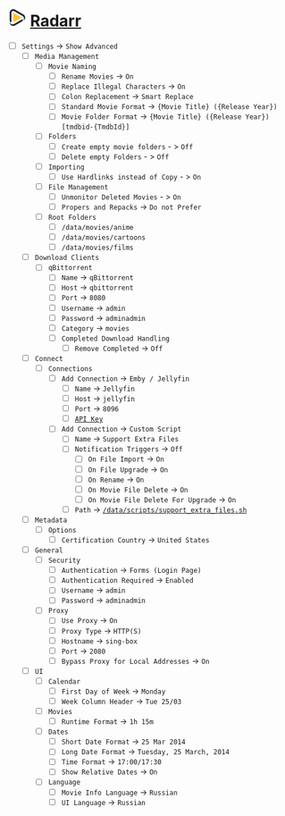 # <img src="https://raw.githubusercontent.com/Radarr/Radarr/refs/heads/develop/Logo/Radarr.svg" width="32"/> [Radarr](http://localhost:7878/)

- [ ] `Settings` -> `Show Advanced`
  - [ ] `Media Management`
	- [ ] `Movie Naming`
	  - [ ] `Rename Movies` -> `On`
	  - [ ] `Replace Illegal Characters` -> `On`
	  - [ ] `Colon Replacement` -> `Smart Replace`
	  - [ ] `Standard Movie Format` -> `{Movie Title} ({Release Year})`
	  - [ ] `Movie Folder Format` -> `{Movie Title} ({Release Year}) [tmdbid-{TmdbId}]`
	- [ ] `Folders`
	  - [ ] `Create empty movie folders` - > `Off`
	  - [ ] `Delete empty Folders` - > `Off`
	- [ ] `Importing`
	  - [ ] `Use Hardlinks instead of Copy` - > `On`
	- [ ] `File Management`
	  - [ ] `Unmonitor Deleted Movies` - > `On`
	  - [ ] `Propers and Repacks` -> `Do not Prefer`
	- [ ] `Root Folders`
	  - [ ] `/data/movies/anime`
	  - [ ] `/data/movies/cartoons`
	  - [ ] `/data/movies/films`
  - [ ] `Download Clients`
	- [ ] `qBittorrent`
	  - [ ] `Name` -> `qBittorrent`
	  - [ ] `Host` -> `qbittorrent`
	  - [ ] `Port` -> `8080`
	  - [ ] `Username` -> `admin`
	  - [ ] `Password` -> `adminadmin`
	  - [ ] `Category` -> `movies`
	  - [ ] `Completed Download Handling`
		- [ ] `Remove Completed` -> `Off`
  - [ ] `Connect`
	- [ ] `Connections`
	  - [ ] `Add Connection` -> `Emby / Jellyfin`
		- [ ] `Name` -> `Jellyfin`
		- [ ] `Host` -> `jellyfin`
		- [ ] `Port` -> `8096`
		- [ ] [`API Key`](http://localhost:8096/web/#/dashboard/keys)
	  - [ ] `Add Connection` -> `Custom Script`
		- [ ] `Name` -> `Support Extra Files`
		- [ ] `Notification Triggers` -> `Off`
		  - [ ] `On File Import` -> `On`
		  - [ ] `On File Upgrade` -> `On`
		  - [ ] `On Rename` -> `On`
		  - [ ] `On Movie File Delete` -> `On`
		  - [ ] `On Movie File Delete For Upgrade` -> `On`
		- [ ] `Path` -> [`/data/scripts/support_extra_files.sh`](https://raw.githubusercontent.com/Victor-Y-Fadeev/synology-jellyfin/refs/heads/master/scripts/support_extra_files.sh)
  - [ ] `Metadata`
	- [ ] `Options`
	  - [ ] `Certification Country` -> `United States`
  - [ ] `General`
	- [ ] `Security`
	  - [ ] `Authentication` -> `Forms (Login Page)`
	  - [ ] `Authentication Required` -> `Enabled`
	  - [ ] `Username` -> `admin`
	  - [ ] `Password` -> `adminadmin`
	- [ ] `Proxy`
	  - [ ] `Use Proxy` -> `On`
	  - [ ] `Proxy Type` -> `HTTP(S)`
	  - [ ] `Hostname` -> `sing-box`
	  - [ ] `Port` -> `2080`
	  - [ ] `Bypass Proxy for Local Addresses` -> `On`
  - [ ] `UI`
	- [ ] `Calendar`
	  - [ ] `First Day of Week` -> `Monday`
	  - [ ] `Week Column Header` -> `Tue 25/03`
	- [ ] `Movies`
	  - [ ] `Runtime Format` -> `1h 15m`
	- [ ] `Dates`
	  - [ ] `Short Date Format` -> `25 Mar 2014`
	  - [ ] `Long Date Format` -> `Tuesday, 25 March, 2014`
	  - [ ] `Time Format` -> `17:00/17:30`
	  - [ ] `Show Relative Dates` -> `On`
	- [ ] `Language`
	  - [ ] `Movie Info Language` -> `Russian`
	  - [ ] `UI Language` -> `Russian`
